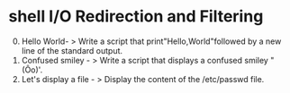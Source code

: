 # shell I/O Redirection and Filtering
0. Hello World- > Write a script that print"Hello,World"followed by a new line of the standard output.
1.  Confused smiley - > Write a script that displays a confused smiley "(Ôo)'.
2. Let's display a file - > Display the content of the /etc/passwd file.
